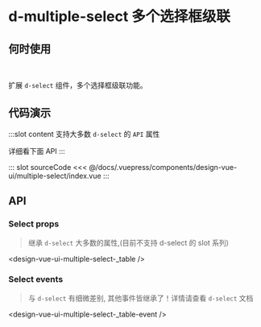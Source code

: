 # d-multiple-select 多个选择框级联

## 何时使用

<br/>

扩展 `d-select` 组件，多个选择框级联功能。

## 代码演示

<box>
<tag text="基本">
<design-vue-ui-multiple-select-index />

:::slot content
支持大多数 `d-select` 的 `API` 属性

详细看下面 API
:::

::: slot sourceCode
<<< @/docs/.vuepress/components/design-vue-ui/multiple-select/index.vue
:::

</tag>

</box>

## API

### Select props

> 继承 `d-select` 大多数的属性,(目前不支持 d-select 的 slot 系列)

<design-vue-ui-multiple-select-_table />

### Select events

> 与 `d-select` 有细微差别, 其他事件皆继承了！详情请查看 `d-select` 文档

<design-vue-ui-multiple-select-_table-event />